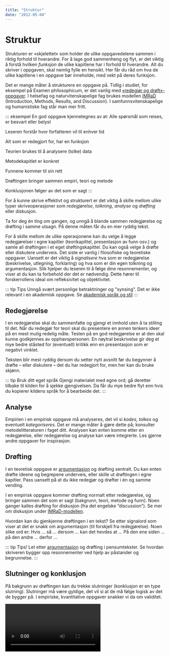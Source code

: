```yaml
---
title: "Struktur"
date: "2012-05-04"
---
```


# Struktur

Strukturen er «skjelettet» som holder de ulike oppgavedelene sammen i riktig forhold til hverandre. For å lage god sammenheng og flyt, er det viktig å forstå hvilken _funksjon_ de ulike kapitlene har i forhold til hverandre. Alt du skriver i oppgaven, skal nemlig fylle en hensikt. Her får du råd om hva de ulike kapitlene i en oppgave bør inneholde, med vekt på deres funksjon.

Det er mange måter å strukturere en oppgave på. Tidlig i studiet, for eksempel på Examen philosophicum, er det vanlig med [«redegjør og drøft»-oppgaver](/skriving/struktur/redegjor-og-droft/). I helsefag og naturvitenskapelige fag brukes modellen [IMRaD](?p=1226) (Introduction, Methods, Results, and Discussion). I samfunnsvitenskapelige og humanistiske fag står man mer fritt.

::: eksempel En god oppgave kjennetegnes av at:
Alle spørsmål som reises, er besvart eller belyst

Leseren forstår hvor forfatteren vil til enhver tid

Alt som er redegjort for, har en funksjon

Teorien brukes til å analysere (tolke) data

Metodekapitlet er konkret

Funnene kommer til sin rett

Drøftingen bringer sammen empiri, teori og metode

Konklusjonen følger av det som er sagt
:::

For å kunne skrive effektivt og strukturert er det viktig å skille mellom ulike typer skriveoperasjoner som _redegjørelse_, _tolkning_, _analyse_ og _drøfting_ eller diskusjon.

Ta for deg én ting om gangen, og unngå å blande sammen redegjørelse og drøfting i samme utsagn. På denne måten får du en mer ryddig tekst.

For å skille mellom de ulike operasjonene kan du velge å legge redegjørelser i egne kapitler (teorikapittel, presentasjon av funn osv.) og samle all drøftingen i et eget drøftingskapittel. Du kan også velge å drøfte eller diskutere underveis. Det siste er vanlig i filosofiske og teoretiske oppgaver. Uansett er det viktig å _signalisere_ hva som er redegjørelse (beskrivelse, utlegning, forklaring) og hva som er din egen tolkning og argumentasjon. Slik hjelper du leseren til å følge dine resonnementer, og viser at du kan ta forbehold der det er nødvendig. Dette hører til forskerrollens ideal om refleksivitet og objektivitet.

::: tip Tips
Unngå svært personlige betraktninger og "synsing". Det er ikke relevant i en akademisk oppgave. Se [akademisk språk og stil](/skriving/akademisk-sprak-og-stil)
:::

## Redegjørelse

I en redegjørelse skal du sammenfatte og gjengi et innhold uten å ta stilling til det. Når du redegjør for teori skal du presentere en annen tenkers ideer på en mest mulig redelig måte. Testen på en god redegjørelse er at den skal kunne godkjennes av opphavspersonen. En nøytral beskrivelse gir deg et mye bedre ståsted for (eventuell) kritikk enn en presentasjon som er negativt vinklet.

Teksten blir mest ryddig dersom du setter nytt avsnitt før du begynner å drøfte – eller diskutere – det du har redegjort for, men her kan du bruke skjønn.

::: tip Bruk ditt eget språk 
Gjengi materialet med egne ord; gå deretter tilbake til kilden for å sjekke gjengivelsen. Da får du mye bedre flyt enn hvis du kopierer kildens språk for å bearbeide det. 
:::

## Analyse

Empirien i en empirisk oppgave må analyseres, det vil si _kodes, tolkes_ og eventuelt _kategoriseres_. Det er mange måter å gjøre dette på; konsulter metodelitteraturen i faget ditt. Analysen kan enten komme etter en redegjørelse, eller redegjørelse og analyse kan være integrerte. Les gjerne andre oppgaver for inspirasjon.

## Drøfting

I en teoretisk oppgave er [argumentasjon](/studieteknikk/argumentasjon-i-tekst/) og drøfting sentralt. Du kan enten drøfte ideene og begrepene underveis, eller skille ut drøftingen i egne kapitler. Pass uansett på at du ikke redegjør og drøfter i én og samme vending.

I en empirisk oppgave kommer drøfting normalt etter redegjørelse, og bringer sammen det som er sagt (bakgrunn, teori, metode og funn). Noen ganger kalles drøfting for diskusjon (fra det engelske ”discussion”). Se mer om diskusjon under [IMRaD-modellen](/skriving/imrad-modellen/).

Hvordan kan du gjenkjenne drøftingen i en tekst? Se etter signalord som viser at det er snakk om argumentasjon (til forskjell fra redegjørelse). Noen slike ord er: Hvis ... så ... dersom ... kan det hevdes at ... På den ene siden ... på den andre ... derfor ...

::: tip Tips!
Let etter [argumentasjon](/studieteknikk/argumentasjon-i-tekst/) og drøfting i pensumtekster. Se hvordan skriveren bygger opp resonnementer ved hjelp av påstander og begrunnelse. 
:::

## Slutninger og konklusjon

På bakgrunn av drøftingen kan du trekke slutninger (konklusjon er en type slutning). Slutninger må være gyldige, det vil si at de må følge logisk av det de bygger på. I empiriske, kvantitative oppgaver snakker vi da om validitet.


<Video id="rnqQo0pyg3E" />
